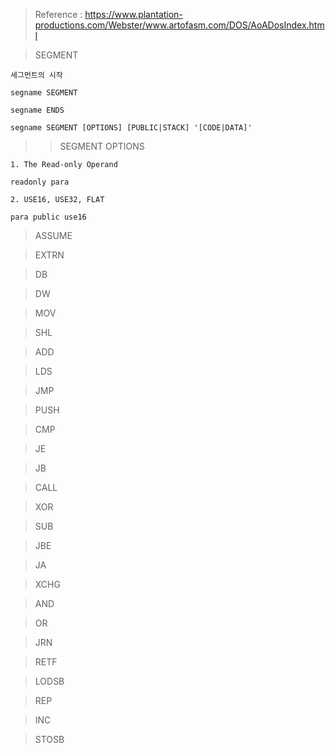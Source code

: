 > Reference : https://www.plantation-productions.com/Webster/www.artofasm.com/DOS/AoADosIndex.html


> SEGMENT

```세그먼트의 시작```

```
segname SEGMENT

segname ENDS
```

```
segname SEGMENT [OPTIONS] [PUBLIC|STACK] '[CODE|DATA]'
```

>> SEGMENT OPTIONS

```
1. The Read-only Operand

readonly para

2. USE16, USE32, FLAT

para public use16
```

> ASSUME

> EXTRN

> DB

> DW

> MOV

> SHL

> ADD

> LDS

> JMP

> PUSH

> CMP

> JE

> JB

> CALL

> XOR

> SUB

> JBE

> JA

> XCHG

> AND

> OR

> JRN

> RETF

> LODSB

> REP

> INC

> STOSB
